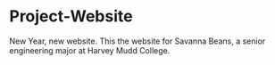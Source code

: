 # Project-Website
New Year, new website. This the website for Savanna Beans, a senior engineering major at Harvey Mudd College.
